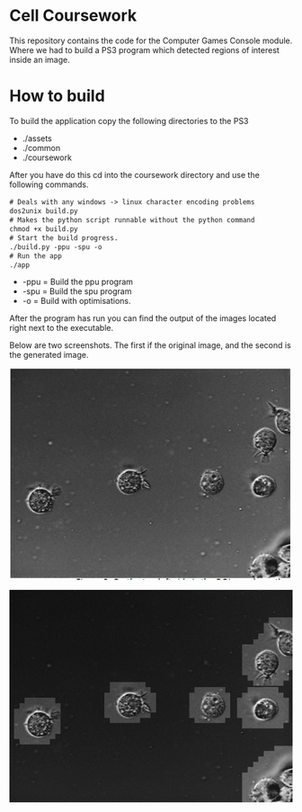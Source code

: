
# Cell Coursework

This repository contains the code for the Computer Games Console module. Where we had to build a PS3 program which detected regions of interest inside an image.

# How to build

To build the application copy the following directories to the PS3

* ./assets
* ./common
* ./coursework

After you have do this cd into the coursework directory and use the following commands.

```shell
# Deals with any windows -> linux character encoding problems
dos2unix build.py
# Makes the python script runnable without the python command
chmod +x build.py
# Start the build progress.
./build.py -ppu -spu -o
# Run the app
./app
```

* -ppu = Build the ppu program
* -spu = Build the spu program
* -o   = Build with optimisations.

After the program has run you can find the output of the images located right next to the executable.

Below are two screenshots. The first if the original image, and the second is the generated image.

![Alt text](https://github.com/CaptainSeagull/Games-Console-Programming/blob/master/screenshot_input.bmp?raw=true "")


![Alt text](https://github.com/CaptainSeagull/Games-Console-Programming/blob/master/screenshot_output.bmp?raw=true "")
